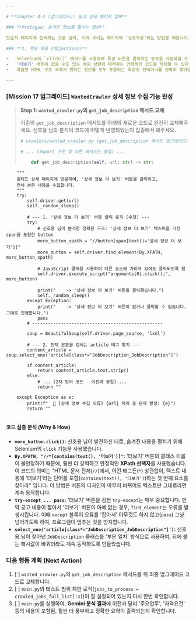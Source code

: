 ```yaml
---

# **Chapter 4-2 (업그레이드): 동적 상세 페이지 정복**

### **Prologue: 숨겨진 정보를 펼치는 열쇠**

단순히 페이지에 접속하는 것을 넘어, 이제 우리는 페이지와 '상호작용'하는 방법을 배웁니다. 사용자가 '더보기' 버튼을 클릭하는 행동을 Selenium으로 흉내 내어, 숨겨진 모든 정보를 드러나게 만드는 것은 동적 웹사이트 크롤링의 핵심 기술입니다. 이번 챕터에서 우리는 그 '열쇠'를 손에 쥐게 될 것입니다.

### **1. 학습 목표 (Objectives)**

-   Selenium의 `click()` 메서드를 사용하여 특정 버튼을 클릭하는 동작을 자동화할 수 있다.
-   '더보기' 버튼이 없을 수도 있는 예외 상황에 대처하는 안정적인 코드를 작성할 수 있다.
-   복잡한 HTML 구조 속에서 원하는 정보를 모두 포함하는 최상위 컨테이너를 정확히 찾아낼 수 있다.

---
```


### **[Mission 17 업그레이드] `WantedCrawler` 상세 정보 수집 기능 완성**

> **Step 1: `wanted_crawler.py`의 `get_job_description` 메서드 교체**
>
> 기존의 `get_job_description` 메서드를 아래의 새로운 코드로 완전히 교체해주세요. 신호용 님의 분석이 코드에 어떻게 반영되었는지 집중해서 봐주세요.
>
> ```python
> # crawlers/wanted_crawler.py (get_job_description 메서드 업그레이드)
>
> # ... (import 구문 및 다른 메서드는 동일) ...
>
>     def get_job_description(self, url: str) -> str:
        """
        원티드 상세 페이지에 방문하여, '상세 정보 더 보기' 버튼을 클릭하고,
        전체 본문 내용을 수집합니다.
        """
        try:
            self.driver.get(url)
            self._random_sleep()

            # --- 1. '상세 정보 더 보기' 버튼 클릭 로직 (수정) ---
            try:
                # 신호용 님이 분석한 정확한 구조: '상세 정보 더 보기' 텍스트를 가진 span을 포함한 button
                more_button_xpath = "//button[span[text()='상세 정보 더 보기']]"
                more_button = self.driver.find_element(By.XPATH, more_button_xpath)
                
                # JavaScript 클릭을 사용하여 다른 요소에 가려져 있어도 클릭되도록 함
                self.driver.execute_script("arguments[0].click();", more_button)
                
                print("    -> '상세 정보 더 보기' 버튼을 클릭했습니다.")
                self._random_sleep()
            except Exception:
                print("    -> '상세 정보 더 보기' 버튼이 없거나 클릭할 수 없습니다. 그대로 진행합니다.")
                pass
            # --------------------------------------------------

            soup = BeautifulSoup(self.driver.page_source, 'lxml')

            # --- 2. 전체 본문을 감싸는 article 태그 찾기 ---
            content_article = soup.select_one('article[class*="JobDescription_JobDescription"]')

            if content_article:
                return content_article.text.strip()
            else:
                # ... (2차 방어 코드 - 이전과 동일) ...
                return ""

        except Exception as e:
            print(f"  🚨 [상세 정보 수집 오류] {url} 처리 중 문제 발생: {e}")
            return ""
> ```

#### **코드 심층 분석 (Why & How)**

*   **`more_button.click()`:** 신호용 님이 발견하신 대로, 숨겨진 내용을 펼치기 위해 Selenium의 `click` 기능을 사용했습니다.
*   **`By.XPATH, "//*[contains(text(), '더보기')]"`:** '더보기' 버튼의 클래스 이름이 불안정하기 때문에, 훨씬 더 강력하고 안정적인 **XPath 선택자**를 사용했습니다. 이 코드의 의미는 "HTML 문서 전체(`//`)에서, 어떤 태그든(`*`) 상관없이, 텍스트 내용에 '더보기'라는 단어를 포함(`contains(text(), '더보기')`)하는 첫 번째 요소를 찾아라" 입니다. 이 방법은 버튼의 디자인이 아무리 바뀌어도 텍스트만 그대로라면 계속 동작합니다.
*   **`try-except ... pass`:** '더보기' 버튼을 감싼 `try-except`는 매우 중요합니다. 만약 공고 내용이 짧아서 '더보기' 버튼이 아예 없는 경우, `find_element`는 오류를 발생시킵니다. 이때 `except` 블록이 오류를 '잡아서' 아무것도 하지 않고(`pass`) 그냥 넘어가도록 하여, 프로그램이 멈추는 것을 방지합니다.
*   **`select_one('article[class*="JobDescription_JobDescription"]')`:** 신호용 님이 찾아낸 `JobDescription` 클래스를 '부분 일치' 방식으로 사용하여, 뒤에 붙는 해시값이 바뀌더라도 계속 동작하도록 만들었습니다.

### **다음 행동 계획 (Next Action)**

1.  [ ] `wanted_crawler.py`의 `get_job_description` 메서드를 위 최종 업그레이드 코드로 교체합니다.
2.  [ ] `main.py`의 테스트 범위 제한 로직(`jobs_to_process = crawled_jobs_full_list[:3]`)이 잘 설정되어 있는지 다시 한번 확인합니다.
3.  [ ] `main.py`를 실행하여, **Gemini 분석 결과**에 이전과 달리 '주요업무', '자격요건' 등의 내용이 포함된, 훨씬 더 풍부하고 정확한 요약이 출력되는지 확인합니다.

